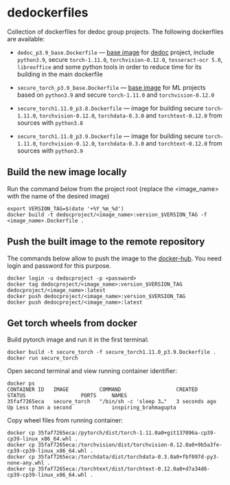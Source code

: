 # dedockerfiles

Collection of dockerfiles for dedoc group projects. The following dockerfiles are available:

* `dedoc_p3.9_base.Dockerfile` — [base image](https://hub.docker.com/r/dedocproject/dedoc_p3.9_base) for [dedoc](https://github.com/ispras/dedoc) project, include
`python3.9`, secure `torch-1.11.0`, `torchvision-0.12.0`, `tesseract-ocr 5.0`, `libreoffice` and some python tools in order to reduce time for its building in the main dockerfile

* `secure_torch_p3.9_base.Dockerfile` — [base image](https://hub.docker.com/repository/docker/dedocproject/secure_torch_p3.9_base) for ML projects based
on `python3.9` and secure `torch-1.11.0` and `torchvision-0.12.0`

* `secure_torch1.11.0_p3.8.Dockerfile` — image for building secure `torch-1.11.0`, `torchvision-0.12.0`, `torchdata-0.3.0` and `torchtext-0.12.0` from sources
with `python3.8`

* `secure_torch1.11.0_p3.9.Dockerfile` — image for building secure `torch-1.11.0`, `torchvision-0.12.0`, `torchdata-0.3.0` and `torchtext-0.12.0` from sources
with `python3.9`


## Build the new image locally 

Run the command below from the project root (replace the <image_name> with the name of the desired image)

```shell
export VERSION_TAG=$(date '+%Y_%m_%d')
docker build -t dedocproject/<image_name>:version_$VERSION_TAG -f <image_name>.Dockerfile .
```

## Push the built image to the remote repository

The commands below allow to push the image to the [docker-hub](https://hub.docker.com).
You need login and password for this purpose. 

```shell
docker login -u dedocproject -p <password>
docker tag dedocproject/<image_name>:version_$VERSION_TAG dedocproject/<image_name>:latest
docker push dedocproject/<image_name>:version_$VERSION_TAG
docker push dedocproject/<image_name>:latest
```

## Get torch wheels from docker

Build pytorch image and run it in the first terminal:
```shell
docker build -t secure_torch -f secure_torch1.11.0_p3.9.Dockerfile .
docker run secure_torch
```

Open second terminal and view running container identifier:
```shell
docker ps
CONTAINER ID   IMAGE          COMMAND                  CREATED         STATUS                  PORTS     NAMES
35faf7265eca   secure_torch   "/bin/sh -c 'sleep 3…"   3 seconds ago   Up Less than a second             inspiring_brahmagupta
```

Copy wheel files from running container:
```shell
docker cp 35faf7265eca:/pytorch/dist/torch-1.11.0a0+git137096a-cp39-cp39-linux_x86_64.whl .
docker cp 35faf7265eca:/torchvision/dist/torchvision-0.12.0a0+9b5a3fe-cp39-cp39-linux_x86_64.whl .
docker cp 35faf7265eca:/torchdata/dist/torchdata-0.3.0a0+fbf097d-py3-none-any.whl .
docker cp 35faf7265eca:/torchtext/dist/torchtext-0.12.0a0+d7a34d6-cp39-cp39-linux_x86_64.whl .
```
